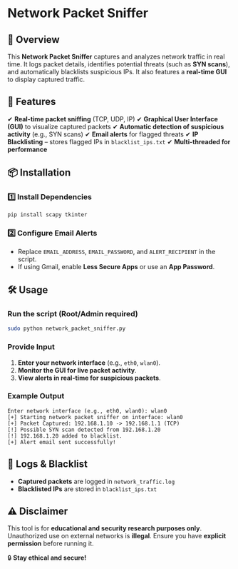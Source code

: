 # Network Packet Sniffer

## 📌 Overview
This **Network Packet Sniffer** captures and analyzes network traffic in real time. It logs packet details, identifies potential threats (such as **SYN scans**), and automatically blacklists suspicious IPs. It also features a **real-time GUI** to display captured traffic.

## 🚀 Features
✔ **Real-time packet sniffing** (TCP, UDP, IP)
✔ **Graphical User Interface (GUI)** to visualize captured packets
✔ **Automatic detection of suspicious activity** (e.g., SYN scans)
✔ **Email alerts** for flagged threats
✔ **IP Blacklisting** – stores flagged IPs in `blacklist_ips.txt`
✔ **Multi-threaded for performance**

## 📦 Installation
### **1️⃣ Install Dependencies**
```bash
pip install scapy tkinter
```

### **2️⃣ Configure Email Alerts**
- Replace `EMAIL_ADDRESS`, `EMAIL_PASSWORD`, and `ALERT_RECIPIENT` in the script.
- If using Gmail, enable **Less Secure Apps** or use an **App Password**.

## 🛠 Usage
### **Run the script (Root/Admin required)**
```bash
sudo python network_packet_sniffer.py
```

### **Provide Input**
1. **Enter your network interface** (e.g., `eth0`, `wlan0`).
2. **Monitor the GUI for live packet activity**.
3. **View alerts in real-time for suspicious packets**.

### **Example Output**
```
Enter network interface (e.g., eth0, wlan0): wlan0
[+] Starting network packet sniffer on interface: wlan0
[+] Packet Captured: 192.168.1.10 -> 192.168.1.1 (TCP)
[!] Possible SYN scan detected from 192.168.1.20
[!] 192.168.1.20 added to blacklist.
[+] Alert email sent successfully!
```

## 📄 Logs & Blacklist
- **Captured packets** are logged in `network_traffic.log`
- **Blacklisted IPs** are stored in `blacklist_ips.txt`

## ⚠️ Disclaimer
This tool is for **educational and security research purposes only**. Unauthorized use on external networks is **illegal**. Ensure you have **explicit permission** before running it.

🔒 **Stay ethical and secure!**


